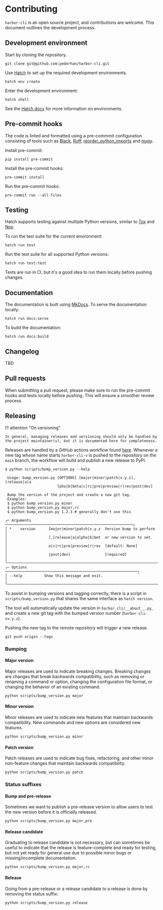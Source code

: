 # Contributing

`harbor-cli` is an open source project, and contributions are welcome. This document outlines the development process.

## Development environment

Start by cloning the repository.

```
git clone git@github.com:pederhan/harbor-cli.git
```

Use [Hatch](https://hatch.pypa.io/latest/) to set up the required development environments.

```
hatch env create
```

Enter the development environment:

```
hatch shell
```

See the [Hatch docs](https://hatch.pypa.io/latest/environment/) for more information on environments.

## Pre-commit hooks

The code is linted and formatted using a pre-commmit configuration consisting of tools such as [Black](https://github.com/psf/black), [Ruff](https://github.com/charliermarsh/ruff), [reorder_python_imports](https://github.com/asottile/reorder_python_imports) and [mypy](https://github.com/python/mypy/).

Install pre-commit:

```
pip install pre-commit
```

Install the pre-commit hooks:

```
pre-commit install
```

Run the pre-commit hooks:

```
pre-commit run --all-files
```

## Testing

Hatch supports testing against multiple Python versions, similar to [Tox](https://tox.wiki/en/latest/) and [Nox](https://nox.thea.codes/en/stable/).

To run the test suite for the current environment:

```
hatch run test
```

Run the test suite for all supported Python versions:

```
hatch run test:test
```

Tests are run in CI, but it's a good idea to run them locally before pushing changes.

## Documentation

The documentation is built using [MkDocs](https://www.mkdocs.org/). To serve the documentation locally:

```
hatch run docs:serve
```

To build the documentation:

```
hatch run docs:build
```

## Changelog

TBD

## Pull requests

When submitting a pull request, please make sure to run the pre-commit hooks and tests locally before pushing. This will ensure a smoother review process.

## Releasing

!!! attention "On versioning"

    In general, managing releases and versioning should only be handled by the project maintainer(s), but it is documented here for completeness.

Releases are handled by a GitHub actions workflow found [here](https://github.com/pederhan/harbor-cli/blob/main/.github/workflows/build.yml). Whenever a new tag whose name starts `harbor-cli-v` is pushed to the repository on the `main` branch, the workflow will build and publish a new release to PyPI.

```
$ python scripts/bump_version.py --help

 Usage: bump_version.py [OPTIONS] [major|minor|patch|x.y.z],[release|a|a
                        lpha|b|beta|c|rc|pre|preview|r|rev|post|dev]

 Bump the version of the project and create a new git tag.
 Examples:
 $ python bump_version.py minor
 $ python bump_version.py major,rc
 $ python bump_version.py 1.2.3 # generally don't use this

╭─ Arguments ───────────────────────────────────────────────────────────╮
│ *    version      [major|minor|patch|x.y.z  Version bump to perform   │
│                   ],[release|a|alpha|b|bet  or new version to set.    │
│                   a|c|rc|pre|preview|r|rev  [default: None]           │
│                   |post|dev]                [required]                │
╰───────────────────────────────────────────────────────────────────────╯
╭─ Options ─────────────────────────────────────────────────────────────╮
│ --help          Show this message and exit.                           │
╰───────────────────────────────────────────────────────────────────────╯

```

To assist in bumping versions and tagging correctly, there is a script in `scripts/bump_version.py` that shares the same interface as `hatch version`.

The tool will automatically update the version in `harbor_cli/__about__.py`, and create a new git tag with the bumped version number (`harbor-cli-vx.y.z`).

Pushing the new tag to the remote repository will trigger a new release.

```
git push origin --tags
```


### Bumping

#### Major version

Major releases are used to indicate breaking changes. Breaking changes are changes that break backwards compatibility, such as removing or renaming a command or option, changing the configuration file format, or changing the behavior of an existing command.

```
python scripts/bump_version.py major
```

#### Minor version

Minor releases are used to indicate new features that maintain backwards compatibility. New commands and new options are considered new features.

```
python scripts/bump_version.py minor
```

#### Patch version

Patch releases are used to indicate bug fixes, refactoring, and other minor non-feature changes that maintain backwards compatibility.

```
python scripts/bump_version.py patch
```

### Status suffixes
#### Bump and pre-release

Sometimes we want to publish a pre-release version to allow users to test the new version before it is officially released.

```
python scripts/bump_version.py major,pre
```

#### Release candidate

Graduating to release candidate is not necessary, but can sometimes be useful to indicate that the release is feature-complete and ready for testing, but not yet ready for general use due to possible minor bugs or missing/incomplete documentation.

```
python scripts/bump_version.py major,rc
```

#### Release

Going from a pre-release or a release candidate to a release is done by removing the status suffix:

```
python scripts/bump_version.py release
```
